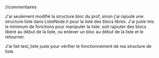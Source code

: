 //commentaires

J'ai seulement modifié la structure bloc du prof, sinon j'ai rajouté une structure liste dans ListeNode.h pour la liste des blocs libres. J'ai juste mis le minimum de fonctions pour manipuler la liste: soit rajouter des blocs libéré au début de la liste, ou enlever un bloc au début de la liste et le retourner.

J'ai fait test_liste juste pour vérifier le fonctionnement de ma structure de liste.
